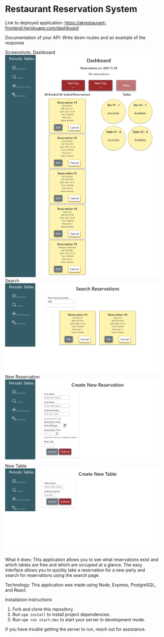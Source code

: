 # Restaurant Reservation System

Link to deployed application:
https://akrestaurant-frontend.herokuapp.com/dashboard

Documentation of your API:
Write down routes and an example of the response

Screenshots:
Dashboard 
![dashboard](https://github.com/AndrewKehr/Restaurant/blob/main/readme/AKRestaurant.png)
Search
![search](https://github.com/AndrewKehr/Restaurant/blob/main/readme/AKRestaurantSearch.png)
New Reservation
![newRes](https://github.com/AndrewKehr/Restaurant/blob/main/readme/AKRestaurantNewRes.png)
New Table
![newTable](https://github.com/AndrewKehr/Restaurant/blob/main/readme/AKRestaurantNewTable.png)

What it does:
This application allows you to see what reservations exist and which tables are free and which are occupied at a glance.  The easy interface allows you to quickly take a reservation for a new party and search for reservations using the search page.

Technology:
This application was made using Node, Express, PostgreSQL, and React.

Installation instructions
1. Fork and clone this repository.
2. Run `npm install` to install project dependencies.
3. Run `npm run start:dev` to start your server in development mode.

If you have trouble getting the server to run, reach out for assistance.

